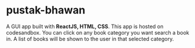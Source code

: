 # pustak-bhawan

A GUI app built with <strong>ReactJS, HTML, CSS</strong>. This app is hosted on codesandbox. You can click on any book category you want search a book in. A list of books will be shown to the user in that selected category.
